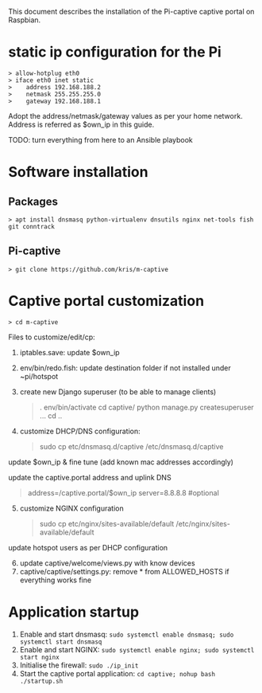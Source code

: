 This document describes the installation of the Pi-captive captive portal on Raspbian.

# static ip configuration for the Pi

    > allow-hotplug eth0
    > iface eth0 inet static
    >    address 192.168.188.2
    >    netmask 255.255.255.0
    >    gateway 192.168.188.1

Adopt the address/netmask/gateway values as per your home network. Address is referred as $own_ip in this guide.

TODO: turn everything from here to an Ansible playbook

# Software installation

## Packages
    > apt install dnsmasq python-virtualenv dnsutils nginx net-tools fish git conntrack

## Pi-captive
    > git clone https://github.com/kris/m-captive

# Captive portal customization

    > cd m-captive

Files to customize/edit/cp:

1. iptables.save: update $own_ip
1. env/bin/redo.fish: update destination folder if not installed under ~pi/hotspot
1. create new Django superuser (to be able to manage clients)
   
   > . env/bin/activate
   > cd captive/
   > python manage.py createsuperuser 
   > ...
   > cd ..

4. customize DHCP/DNS configuration: 

    > sudo cp etc/dnsmasq.d/captive /etc/dnsmasq.d/captive

update $own_ip & fine tune (add known mac addresses accordingly)

update the captive.portal address and uplink DNS

   > address=/captive.portal/$own_ip
   > server=8.8.8.8 #optional

5. customize NGINX configuration

    > sudo cp etc/nginx/sites-available/default  /etc/nginx/sites-available/default

update hotspot users as per DHCP configuration    
    
6. update captive/welcome/views.py with know devices
7. captive/captive/settings.py: remove * from ALLOWED_HOSTS if everything works fine

# Application startup

1. Enable and start dnsmasq: `sudo systemctl enable dnsmasq; sudo systemctl start dnsmasq`
1. Enable and start NGINX: `sudo systemctl enable nginx; sudo systemctl start nginx`
1. Initialise the firewall: `sudo ./ip_init`
1. Start the captive portal application: `cd captive; nohup bash ./startup.sh`

